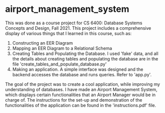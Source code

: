 # airport_management_system

This was done as a course project for CS 6400: Database Systems Concepts and Design, Fall 2021. This project includes a comprehensive display of various things that I learned in this course, such as:

1) Constructing an EER Diagram
2) Mapping an EER Diagram to a Relational Schema
3) Creating Tables and Populating the Database. I used 'fake' data, and all the details about creating tables and populating the database are in the file 'create_tables_and_populate_database.py'
4) Making an application. A simple interface was designed and the backend accesses the database and runs queries. Refer to 'app.py'.


The goal of the project was to create a cool application, while improving my understanding of databases. I have made an Airport Management System, which displays certain functionalities that an Airport Manager would be in charge of. The instructions for the set-up and demonstration of the functionalities of the application can be found in the 'instructions.pdf' file.
